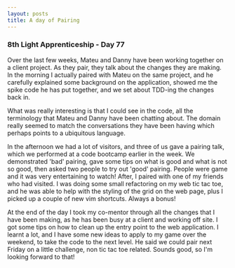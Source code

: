 ```yaml
---
layout: posts
title: A day of Pairing
---
```


### 8th Light Apprenticeship - Day 77

Over the last few weeks, Mateu and Danny have been working together on a client project. As they pair, they talk about the changes they are making. In the morning I actually paired with Mateu on the same project, and he carefully explained some background on the application, showed me the spike code he has put together, and we set about TDD-ing the changes back in.

<!--break--> 

What was really interesting is that I could see in the code, all the terminology that Mateu and Danny have been chatting about. The domain really seemed to match the conversations they have been having which perhaps points to a ubiquitous language.

In the afternoon we had a lot of visitors, and three of us gave a pairing talk, which we performed at a code bootcamp earlier in the week. We demonstrated 'bad' pairing, gave some tips on what is good and what is not so good, then asked two people to try out 'good' pairing. People were game and it was very entertaining to watch!  After, I paired with one of my friends who had visited. I was doing some small refactoring on my web tic tac toe, and he was able to help with the styling of the grid on the web page, plus I picked up a couple of new vim shortcuts. Always a bonus! 

At the end of the day I took my co-mentor through all the changes that I have been making, as he has been busy at a client and working off site. I got some tips on how to clean up the entry point to the web application. I learnt a lot, and I have some new ideas to apply to my game over the weekend, to take the code to the next level. He said we could pair next Friday on a little challenge, non tic tac toe related. Sounds good, so I'm looking forward to that!


